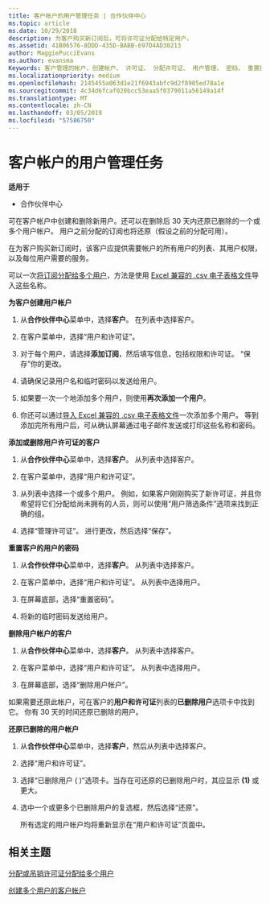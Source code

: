 ```yaml
---
title: 客户帐户的用户管理任务 | 合作伙伴中心
ms.topic: article
ms.date: 10/29/2018
description: 为客户购买新订阅后，可将许可证分配给特定用户。
ms.assetid: 41B06576-8DDD-435D-BABB-697D4AD30213
author: MaggiePucciEvans
ms.author: evansma
Keywords: 客户管理的帐户，创建帐户、 许可证、 分配许可证、 用户管理、 密码、 重置密码、 更改密码
ms.localizationpriority: medium
ms.openlocfilehash: 2145455a063d1e21f6943abfc9d2f8905ed78a1e
ms.sourcegitcommit: 4c34d6fcaf020bcc53eaa5f0379011a56149a14f
ms.translationtype: MT
ms.contentlocale: zh-CN
ms.lasthandoff: 03/05/2019
ms.locfileid: "57586750"
---
```

# <a name="user-management-tasks-for-customer-accounts"></a>客户帐户的用户管理任务

**适用于**

-  合作伙伴中心



可在客户帐户中创建和删除新用户。还可以在删除后 30 天内还原已删除的一个或多个用户帐户。 用户之前分配的订阅也将还原（假设之前的分配可用）。

在为客户购买新订阅时，该客户应提供需要帐户的所有用户的列表、其用户权限，以及每位用户需要的服务。  

可以一次[将订阅分配给多个用户](bulk-license-provisioning-for-multiple-users.md)，方法是使用 [Excel 兼容的 .csv 电子表格文件](adding-multiple-users-to-a-customer-account.md)导入这些名称。

<a href="" id="createuseraccounts"></a>
**为客户创建用户帐户**

1.  从**合作伙伴中心**菜单中，选择**客户**。 在列表中选择客户。

2.  在客户菜单中，选择“用户和许可证”。

3.  对于每个用户，请选择**添加订阅**，然后填写信息，包括权限和许可证。 “保存”你的更改。

4.  请确保记录用户名和临时密码以发送给用户。 

5.  如果要一次一个地添加多个用户，则使用**再次添加一个用户**。 

6. 你还可以通过[导入 Excel 兼容的 .csv 电子表格文件](adding-multiple-users-to-a-customer-account.md)一次添加多个用户。 等到添加完所有用户后，可从确认屏幕通过电子邮件发送或打印这些名称和密码。

<a href="" id="userlicensing"></a>
**添加或删除用户许可证的客户**

1.  从**合作伙伴中心**菜单中，选择**客户**。 从列表中选择客户。

2.  在客户菜单中，选择“用户和许可证”。

3.  从列表中选择一个或多个用户。 例如，如果客户刚刚购买了新许可证，并且你希望将它们分配给尚未拥有的人员，则可以使用“用户筛选条件”选项来找到正确的组。

4.  选择“管理许可证”。 进行更改，然后选择“保存”。

<a href="" id="resetpassword"></a>
**重置客户的用户的密码**

1.  从**合作伙伴中心**菜单中，选择**客户**。 从列表中选择客户。

2.  在客户菜单中，选择“用户和许可证”。 从列表中选择用户。

3.  在屏幕底部，选择“重置密码”。 

4.  将新的临时密码发送给用户。

<a href="" id="deleteuseraccounts"></a>
**删除用户帐户的客户**

1.  从**合作伙伴中心**菜单中，选择**客户**。 从列表中选择客户。

2.  在客户菜单中，选择“用户和许可证”。 从列表中选择用户。

3.  在屏幕底部，选择“删除用户帐户”。

如果需要还原此帐户，可在客户的**用户和许可证**列表的**已删除用户**选项卡中找到它。 你有 30 天的时间还原已删除的用户。

<a href="" id="restoreuseraccounts"></a>
**还原已删除的用户帐户**

1.  从**合作伙伴中心**菜单中，选择**客户**，然后从列表中选择客户。

2.  选择“用户和许可证”。

3.  选择“已删除用户 ( )”选项卡。当存在可还原的已删除用户时，其应显示 **(1)** 或更大。

4.  选中一个或更多个已删除用户的复选框，然后选择“还原”。

    所有选定的用户帐户均将重新显示在“用户和许可证”页面中。

## <a name="related-topics"></a>相关主题


[分配或吊销许可证分配给多个用户](bulk-license-provisioning-for-multiple-users.md)

[创建多个用户的客户帐户](adding-multiple-users-to-a-customer-account.md)

 

 



